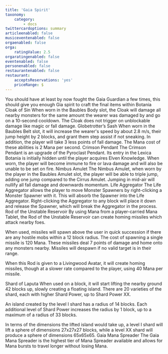```yaml
---
title: 'Gaia Spirit'
taxonomy:
    category:
        - docs
twittercardoptions: summary
articleenabled: false
musiceventenabled: false
orgaenabled: false
orga:
    ratingValue: 2.5
orgaratingenabled: false
eventenabled: false
personenabled: false
restaurantenabled: false
restaurant:
    acceptsReservations: 'yes'
    priceRange: $
---
```


You should have at least by now fought the Gaia Guardian a few times, this should give you enough Gia spirit to craft the final items within Botania
Cloak of Sin
When worn in the Baubles Body slot, the Cloak will damage all nearby monsters for the same amount the wearer was damaged by and go on a 10-second cooldown. The Cloak does not trigger on unblockable damage like magic or fall damage.
Globetrotter’s Sash
When worn in the Baubles Belt slot, it will increase the wearer's speed by about 2.8 m/s, their jump height by 2 blocks, and grant them step assist if not sneaking. In addition, the player will take 3 less points of fall damage. The Mana cost of these abilities is 2 Mana per second.
Crimson Pendant
The Crimson Pendant is an upgrade of the Pyroclast Pendant. Its entry in the Lexica Botania is initially hidden until the player acquires Elven Knowledge. When worn, the player will become immune to fire or lava damage and will also be unable to be set on fire.
Nimbus Amulet
The Nimbus Amulet, when worn by the player in the Baubles Amulet slot, the player will be able to triple jump, adding one jump compared to the Cirrus Amulet. Jumping in mid-air will nullify all fall damage and downwards momentum.
Life Aggregator
The Life Aggregator allows the player to move Monster Spawners by right-clicking a Monster Spawner with it. This will absorb the Spawner into the Life Aggregator. Right-clicking the Aggregator to any block will place it down and release the Spawner, which will break the Aggregator in the process.
Rod of the Unstable Reservoir
By using Mana from a player-carried Mana Tablet, the Rod of the Unstable Reservoir can create homing missiles which attack nearby foes.

When used, missiles will spawn above the user in quick succession if there are any hostile mobs within a 12 block radius. The cost of spawning a single missile is 120 Mana. These missiles deal 7 points of damage and home onto any monsters nearby. Missiles will despawn if no valid target is in their range.

When this Rod is given to a Livingwood Avatar, it will create homing missiles, though at a slower rate compared to the player, using 40 Mana per missile.

Shard of Laputa
When used on a block, it will start lifting the nearby ground 42 blocks up, slowly creating a floating island. There are 20 varieties of the shard, each with higher Shard Power, up to Shard Power XX.

An island created by the level I shard has a radius of 14 blocks. Each additional level of Shard Power increases the radius by 1 block, up to a maximum of a radius of 33 blocks.

In terms of the dimensions the lifted island would take up, a level I shard will lift a sphere of dimensions 27x27x27 blocks, while a level XX shard will produce a sphere of dimensions 65x65x65.
Gaia Mana Spreader
The Gaia Mana Spreader is the highest tier of Mana Spreader available and allows for Mana bursts to travel longer without losing Mana.

